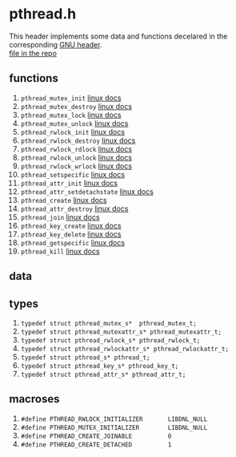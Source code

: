 # pthread.h  
  
This header implements some data and functions decelared in the corresponding 
[GNU header](https://pubs.opengroup.org/onlinepubs/9699919799/basedefs/pthread.h.html).  
[file in the repo](../../include/wlac4/pthread.h)  
  
  
## functions 
  
 1.  ``pthread_mutex_init``				[linux docs](https://linux.die.net/man/3/pthread_mutex_init)  
 2.  ``pthread_mutex_destroy``			[linux docs](https://linux.die.net/man/3/pthread_mutex_destroy)  
 3.  ``pthread_mutex_lock``				[linux docs](https://linux.die.net/man/3/pthread_mutex_lock)  
 4.  ``pthread_mutex_unlock``			[linux docs](https://linux.die.net/man/3/pthread_mutex_unlock)  
 5.  ``pthread_rwlock_init``			[linux docs](https://linux.die.net/man/3/pthread_rwlock_init)  
 6.  ``pthread_rwlock_destroy``			[linux docs](https://linux.die.net/man/3/pthread_rwlock_destroy)  
 7.  ``pthread_rwlock_rdlock``			[linux docs](https://linux.die.net/man/3/pthread_rwlock_rdlock)  
 8.  ``pthread_rwlock_unlock``			[linux docs](https://linux.die.net/man/3/pthread_rwlock_unlock)  
 9.  ``pthread_rwlock_wrlock``			[linux docs](https://linux.die.net/man/3/pthread_rwlock_wrlock)  
 10. ``pthread_setspecific``			[linux docs](https://linux.die.net/man/3/pthread_setspecific)  
 11. ``pthread_attr_init``				[linux docs](https://linux.die.net/man/3/pthread_attr_init)  
 12. ``pthread_attr_setdetachstate``	[linux docs](https://linux.die.net/man/3/pthread_attr_setdetachstate)  
 13. ``pthread_create``					[linux docs](https://linux.die.net/man/3/pthread_create)  
 14. ``pthread_attr_destroy``			[linux docs](https://linux.die.net/man/3/pthread_attr_destroy)  
 15. ``pthread_join``					[linux docs](https://linux.die.net/man/3/pthread_join)  
 16. ``pthread_key_create``				[linux docs](https://linux.die.net/man/3/pthread_key_create)  
 17. ``pthread_key_delete``				[linux docs](https://linux.die.net/man/3/pthread_key_delete)   
 18. ``pthread_getspecific``			[linux docs](https://linux.die.net/man/3/pthread_getspecific)  
 19. ``pthread_kill``					[linux docs](https://linux.die.net/man/3/pthread_kill)  
  
  
## data  
  
   
  
## types  
  
 1.  ``typedef struct pthread_mutex_s*	pthread_mutex_t;``  
 2.  ``typedef struct pthread_mutexattr_s* pthread_mutexattr_t;``  
 3.  ``typedef struct pthread_rwlock_s* pthread_rwlock_t;``  
 4.  ``typedef struct pthread_rwlockattr_s* pthread_rwlockattr_t;``  
 5.  ``typedef struct pthread_s* pthread_t;``  
 6.  ``typedef struct pthread_key_s* pthread_key_t;``  
 7.  ``typedef struct pthread_attr_s* pthread_attr_t;``   
  
  
## macroses  
  
 1.  ``#define PTHREAD_RWLOCK_INITIALIZER		LIBDNL_NULL``  
 2.  ``#define PTHREAD_MUTEX_INITIALIZER		LIBDNL_NULL``  
 3.  ``#define PTHREAD_CREATE_JOINABLE			0``  
 4.  ``#define PTHREAD_CREATE_DETACHED			1``   

